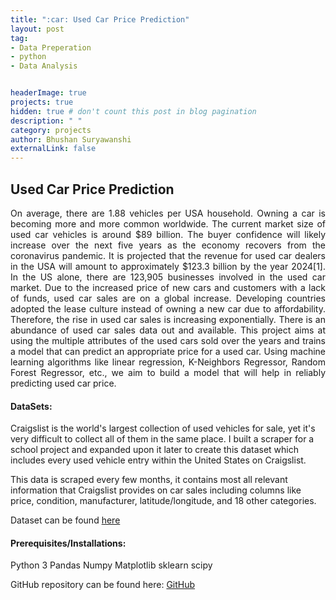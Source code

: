 ```yaml
---
title: ":car: Used Car Price Prediction"
layout: post
tag: 
- Data Preperation 
- python
- Data Analysis


headerImage: true
projects: true
hidden: true # don't count this post in blog pagination
description: " "
category: projects
author: Bhushan Suryawanshi 
externalLink: false
---
```




## Used Car Price Prediction
<p align='justify'>On average, there are 1.88 vehicles per USA household. Owning a car is becoming more and more common worldwide. The current market size of used car vehicles is around $89 billion. The buyer confidence will likely increase over the next five years as the economy recovers from the coronavirus pandemic. It is projected that the revenue for used car dealers in the USA will amount to approximately $123.3 billion by the year 2024[1]. In the US alone, there are 123,905 businesses involved in the used car market. Due to the increased price of new cars and customers with a lack of funds, used car sales are on a global increase. Developing countries adopted the lease culture instead of owning a new car due to affordability. Therefore, the rise in used car sales is increasing exponentially. There is an abundance of used car sales data out and available. This project aims at using the multiple attributes of the used cars sold over the years and trains a model that can predict an appropriate price for a used car. Using machine learning algorithms like linear regression, K-Neighbors Regressor, Random Forest Regressor, etc., we aim to build a model that will help in reliably predicting used car price.</p>  

#### DataSets:

Craigslist is the world's largest collection of used vehicles for sale, yet it's very difficult to collect all of them in the same place. I built a scraper for a school project and expanded upon it later to create this dataset which includes every used vehicle entry within the United States on Craigslist.

This data is scraped every few months, it contains most all relevant information that Craigslist provides on car sales including columns like price, condition, manufacturer, latitude/longitude, and 18 other categories. 

Dataset can be found [here](https://www.kaggle.com/austinreese/craigslist-carstrucks-data)

#### Prerequisites/Installations:
Python 3
Pandas
Numpy
Matplotlib
sklearn
scipy

GitHub repository can be found here: [GitHub]( https://github.com)  
